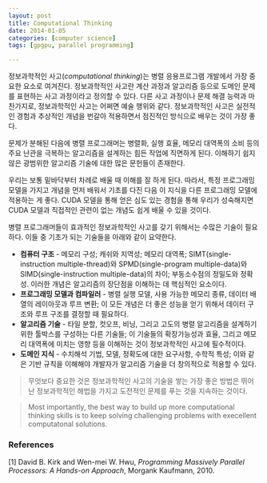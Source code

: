 ```yaml
---
layout: post
title: Computational Thinking
date: 2014-01-05
categories: [computer science]
tags: [gpgpu, parallel programming]

---
```

<script type="text/javascript"  src="http://cdn.mathjax.org/mathjax/latest/MathJax.js?config=TeX-AMS-MML_HTMLorMML"></script>

정보과학적인 사고(*computational thinking*)는 병렬 응용프로그램 개발에서 가장 중요한 요소로 여겨진다. 정보과학적인 사고란 계산 과정과 알고리즘 등으로 도메인 문제를 표현하는 사고 과정이라고 정의할 수 있다. 다른 사고 과정이나 문제 해결 능력과 마찬가지로, 정보과학적인 사고는 어쩌면 예술 행위와 같다. 정보과학적인 사고은 실전적인 경험과 추상적인 개념을 번갈아 적용하면서 점진적인 방식으로 배우는 것이 가장 좋다.


문제가 분해된 다음에 병렬 프로그래머는 병렬화, 실행 효율, 메모리 대역폭의 소비 등의 주요 난관을 극복하는 알고리즘을 설계하는 힘든 작업에 직면하게 된다. 이해하기 쉽지 않은 광범위한 알고리즘 기술에 대한 많은 문헌들이 존재한다.

우리는 보통 밑바닥부터 차례로 배울 때 이해를 잘 하게 된다. 따라서, 특정 프로그래밍 모델을 가지고 개념을 먼저 배워서 기초를 다진 다음 이 지식을 다른 프로그래밍 모델에 적용하는 게 좋다.
CUDA 모델을 통해 얻은 심도 있는 경험을 통해 우리가 성숙해지면 CUDA 모델과 직접적인 관련이 없는 개념도 쉽게 배울 수 있을 것이다.

병렬 프로그래머들이 효과적인 정보과학적인 사고를 갖기 위해서는 수많은 기술이 필요하다.
이들 중 기초가 되는 기술들을 아래와 같이 요약한다.

+ **컴퓨터 구조** - 메모리 구성; 캐쉬와 지역성; 메모리 대역폭; SIMT(single-instruction multiple-thread)와 SPMD(single-program multiple-data)와 SIMD(single-instruction multiple-data)의 차이; 부동소수점의 정밀도와 정확성. 이러한 개념은 알고리즘의 장단점을 이해하는 데 핵심적인 요소이다.
+ **프로그래밍 모델과 컴파일러** - 병렬 실행 모델, 사용 가능한 메모리 종류, 데이터 배열의 레이아웃과 루프 변환; 이 모든 개념은 더 좋은 성능을 얻기 위해서 데이터 구조와 루프 구조를 결정할 때 필요하다.
+ **알고리즘 기술** - 타일 분할, 컷오프, 비닝, 그리고 고도의 병렬 알고리즘을 설계하기 위한 툴박스를 구성하는 다른 기술들; 이 기술들의 확장가능성과 효율, 그리고 메모리 대역폭에 미치는 영향 등을 이해하는 것이 정보과학적인 사고에 필수적이다.
+ **도메인 지식** - 수치해석 기법, 모델, 정확도에 대한 요구사항, 수학적 특성; 이와 같은 기반 규칙을 이해해야 개발자가 알고리즘 기술을 더 창의적으로 적용할 수 있다.

> 무엇보다 중요한 것은 정보과학적인 사고의 기술을 쌓는 가장 좋은 방법은 뛰어난 정보과학적인 해법을 가지고 도전적인 문제를 푸는 것을 지속하는 것이다.

> Most importantly, the best way to build up more computational thinking skills is to keep solving challenging problems with execellent computatonal solutions.

### References

[1] David B. Kirk and Wen-mei W. Hwu, *Programming Massively Parallel Processors: A Hands-on Approach*, Morgank Kaufmann, 2010.